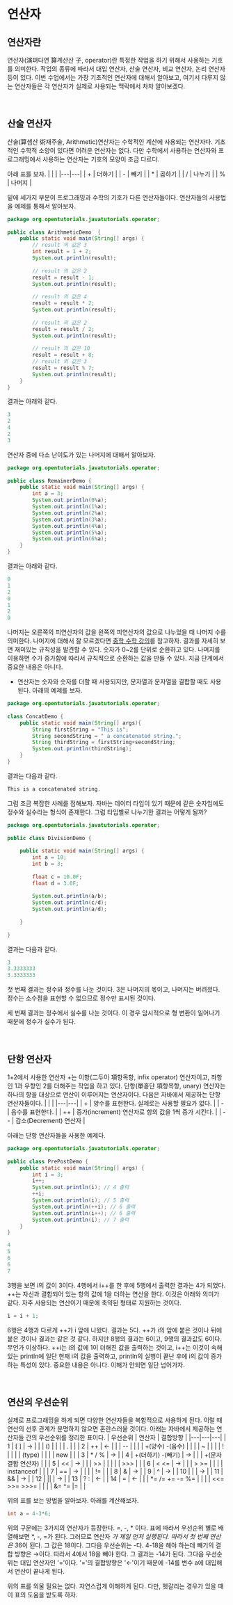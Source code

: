 # 연산자
## 연산자란
연산자(演펴다연 算계산산 子, operator)란 특정한 작업을 하기 위해서 사용하는 기호를 의미한다. 작업의 종류에 따라서 대입 연산자, 산술 연산자, 비교 연산자, 논리 연산자 등이 있다. 이번 수업에서는 가장 기초적인 연산자에 대해서 알아보고, 여기서 다루지 않는 연산자들은 각 연산자가 실제로 사용되는 맥락에서 차차 알아보겠다.

</br>

## 산술 연산자
산술(算셈산 術재주술, Arithmetic)연산자는 수학적인 계산에 사용되는 연산자다. 기초적인 수학적 소양이 있다면 어려운 연산자는 없다. 다만 수학에서 사용하는 연산자와 프로그래밍에서 사용하는 연산자는 기호의 모양이 조금 다르다.

아래 표를 보자.
| | |
|---|---|
| + | 더하기 |
| - | 빼기 |
| * | 곱하기 |
| / | 나누기 |
| % | 나머지 |

밑에 세가지 부분이 프로그래밍과 수학의 기호가 다른 연산자들이다.  연산자들의 사용법을 예제를 통해서 알아보자.
``` java
package org.opentutorials.javatutorials.operator;
 
public class ArithmeticDemo  {
    public static void main(String[] args) {
        // result 의 값은 3
        int result = 1 + 2;
        System.out.println(result);
  
        // result 의 값은 2
        result = result - 1;
        System.out.println(result);
  
        // result 의 값은 4
        result = result * 2;
        System.out.println(result);
  
        // result 의 값은 2
        result = result / 2;
        System.out.println(result);
  
        // result 의 값은 10
        result = result + 8;
        // result 의 값은 3
        result = result % 7;
        System.out.println(result);
    }
}
```
결과는 아래와 같다.
``` java
3
2
4
2
3
```
연산자 중에 다소 난이도가 있는 나머지에 대해서 알아보자.
``` java
package org.opentutorials.javatutorials.operator;
 
public class RemainerDemo {
    public static void main(String[] args) {
        int a = 3;
        System.out.println(0%a);
        System.out.println(1%a);
        System.out.println(2%a);
        System.out.println(3%a);
        System.out.println(4%a);
        System.out.println(5%a);
        System.out.println(6%a);
    }
}
```
결과는 아래와 같다.
``` java
0
1
2
0
1
2
0
```
나머지는 오른쪽의 피연산자의 값을 왼쪽의 피연산자의 값으로 나누었을 때 나머지 수를 의미한다. 나머지에 대해서 잘 모르겠다면 [중학 수학 강의](https://www.youtube.com/watch?v=TMJ3sNMMGJg)를 참고하자. 결과를 자세히 보면 재미있는 규칙성을 발견할 수 있다. 숫자가 0~2를 단위로 순환하고 있다. 나머지를 이용하면 수가 증가함에 따라서 규칙적으로 순환하는 값을 만들 수 있다. 지금 단계에서 중요한 내용은 아니다.

+ 연산자는 숫자와 숫자를 더할 때 사용되지만, 문자열과 문자열을 결합할 때도 사용된다. 아래의 예제를 보자.
``` java
package org.opentutorials.javatutorials.operator;
 
class ConcatDemo {
    public static void main(String[] args){
        String firstString = "This is";
        String secondString = " a concatenated string.";
        String thirdString = firstString+secondString;
        System.out.println(thirdString);
    }
}
```
결과는 다음과 같다.
``` java
This is a concatenated string.
```
그럼 조금 복잡한 사례를 접해보자. 자바는 데이터 타입이 있기 때문에 같은 숫자임에도 정수와 실수라는 형식이 존재한다. 그럼 타입별로 나누기한 결과는 어떻게 될까?
``` java
package org.opentutorials.javatutorials.operator;
 
public class DivisionDemo {
      
    public static void main(String[] args) {
        int a = 10;
        int b = 3;
          
        float c = 10.0F;
        float d = 3.0F;
          
        System.out.println(a/b);
        System.out.println(c/d);
        System.out.println(a/d);
          
    }
  
}
```
결과는 다음과 같다.
``` java
3
3.3333333
3.3333333
```
첫 번째 결과는 정수와 정수를 나눈 것이다. 3은 나머지의 몫이고, 나머지는 버려졌다. 정수는 소수점을 표현할 수 없으므로 정수만 표시된 것이다.

세 번째 결과는 정수에서 실수를 나눈 것이다. 이 경우 암시적으로 형 변환이 일어나기 때문에 정수가 실수가 된다.

</br>

## 단항 연산자
1+2에서 사용한 연산자 +는 이항(二두이 項항목항, infix operator) 연산자이고, 좌항인 1과 우항인 2를 더해주는 작업을 하고 있다. 단항(單홑단 項항목항, unary) 연산자는 하나의 항을 대상으로 연산이 이루어지는 연산자이다. 다음은 자바에서 제공하는 단항 연산자들이다.
| | |
|---|---|
| + | 양수를 표현한다. 실제로는 사용할 필요가 없다. |
| - | 음수를 표현한다. |
| ++ | 증가(increment) 연산자로 항의 값을 1씩 증가 시킨다. |
| -- | 감소(Decrement) 연산자 |

아래는 단항 연산자들을 사용한 예제다.
``` java
package org.opentutorials.javatutorials.operator;
 
public class PrePostDemo {
    public static void main(String[] args) {
        int i = 3;
        i++;
        System.out.println(i); // 4 출력
        ++i;
        System.out.println(i); // 5 출력
        System.out.println(++i); // 6 출력
        System.out.println(i++); // 6 출력
        System.out.println(i); // 7 출력
    }
}
```
``` java
4
5
6
6
7
```
3행을 보면 i의 값이 3이다. 4행에서 i++를 한 후에 5행에서 출력한 결과는 4가 되었다. ++는 자신과 결합되어 있는 항의 값에 1을 더하는 연산을 한다. 이것은 아래와 의미가 같다. 자주 사용되는 연산이기 때문에 축약된 형태로 지원하는 것이다.
``` java
i = i + 1;
```
6행은 4행과 다르게 ++가 i 앞에 나왔다. 결과는 5다. ++가 i의 앞에 붙은 것이나 뒤에 붙은 것이나 결과는 같은 것 같다. 하지만 8행의 결과는 6이고, 9행의 결과값도 6이다. 무언가 이상하다. ++i는 i의 값에 1이 더해진 값을 출력하는 것이고, i++는 이것이 속해있는 println에 일단 현재 i의 값을 출력하고, println의 실행이 끝난 후에 i의 값이 증가하는 특성이 있다. 중요한 내용은 아니다. 이해가 안되면 일단 넘어가자.

</br>

## 연산의 우선순위
실제로 프로그래밍을 하게 되면 다양한 연산자들을 복합적으로 사용하게 된다. 이럴 때 연산의 선후 관계가 분명하지 않으면 혼란스러울 것이다. 아래는 자바에서 제공하는 연산자들 간의 우선순위를 정리한 표이다.
| 우선순위 | 연산자 | 결합방향 |
|---|---|---|
| 1 | [ ] | → |
| | () | |
| | . | |
| 2 | ++ | ← |
| | -- | |
| | +(양수) -(음수) | |
| | ~ | |
| | ! | |
| | (type) | |
| | new | |
| 3 | * / % | → |
| 4 | +(더하기) -(빼기) | → |
| | +(문자 결합 연산자) | |
| 5 | << | → |
| | >> | | |
| | >>> | |
| 6 | < <= | → |
| | > >= | |
| | instanceof | |
| 7 | == | → |
| | | != | |
| 8 | & | → |
| 9 | ^ | → |
| 10 | \| | → |
| 11 | && | → |
| 12 | \|\| | → |
| 13 | ? : | ← |
| 14 | = | ← |
| | *= /= += -= %= | |
| | <<= >>= >>>= | |
| | &= ^= \|= | |

위의 표를 보는 방법을 알아보자. 아래를 계산해보자.
``` java
int a = 4-3*6;
```
위의 구문에는 3가지의 연산자가 등장한다. =, -, * 이다. 표에 따라서 우선순위 별로 배열해보면 *, -, =가 된다. 그러므로 연산자 *가 제일 먼저 실행된다. 따라서 첫 번째 연산은 3*6이 된다. 그 값은 18이다. 그다음 우선순위는 -다. 4-18을 해야 하는데 빼기의 결합 방향은 →이다. 따라서 4에서 18을 빼야 한다. 그 결과는 -14가 된다. 그다음 우선순위는 대입 연산자인 '='이다. '='의 결합방향은 '←'이기 때문에 -14를 변수 a에 대입해서 연산이 끝나게 된다. 

위의 표를 외울 필요는 없다. 자연스럽게 이해하게 된다. 다만, 헷갈리는 경우가 있을 때 이 표의 도움을 받도록 하자.